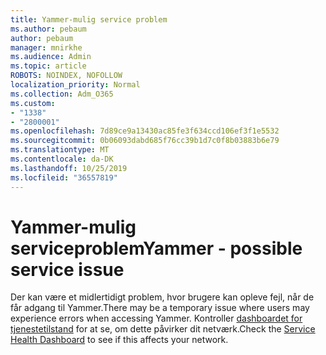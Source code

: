 ```yaml
---
title: Yammer-mulig service problem
ms.author: pebaum
author: pebaum
manager: mnirkhe
ms.audience: Admin
ms.topic: article
ROBOTS: NOINDEX, NOFOLLOW
localization_priority: Normal
ms.collection: Adm_O365
ms.custom:
- "1338"
- "2800001"
ms.openlocfilehash: 7d89ce9a13430ac85fe3f634ccd106ef3f1e5532
ms.sourcegitcommit: 0b06093dabd685f76cc39b1d7c0f8b03883b6e79
ms.translationtype: MT
ms.contentlocale: da-DK
ms.lasthandoff: 10/25/2019
ms.locfileid: "36557819"
---
```

# <a name="yammer---possible-service-issue"></a><span data-ttu-id="3e54d-102">Yammer-mulig serviceproblem</span><span class="sxs-lookup"><span data-stu-id="3e54d-102">Yammer - possible service issue</span></span>

<span data-ttu-id="3e54d-103">Der kan være et midlertidigt problem, hvor brugere kan opleve fejl, når de får adgang til Yammer.</span><span class="sxs-lookup"><span data-stu-id="3e54d-103">There may be a temporary issue where users may experience errors when accessing Yammer.</span></span> <span data-ttu-id="3e54d-104">Kontroller [dashboardet for tjenestetilstand](https://admin.microsoft.com/AdminPortal/Home#/servicehealth) for at se, om dette påvirker dit netværk.</span><span class="sxs-lookup"><span data-stu-id="3e54d-104">Check the [Service Health Dashboard](https://admin.microsoft.com/AdminPortal/Home#/servicehealth) to see if this affects your network.</span></span>
